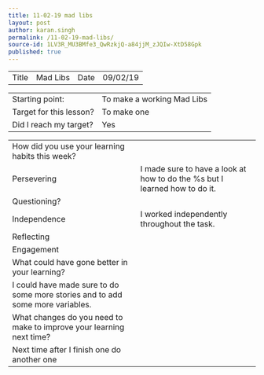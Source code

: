 ```yaml
---
title: 11-02-19 mad libs
layout: post
author: karan.singh
permalink: /11-02-19-mad-libs/
source-id: 1LV3R_MU3BMfe3_QwRzkjQ-a84jjM_zJQIw-XtD58Gpk
published: true
---
```

<table>
  <tr>
    <td>Title</td>
    <td>Mad Libs</td>
    <td>Date</td>
    <td>09/02/19</td>
  </tr>
</table>


<table>
  <tr>
    <td>Starting point:</td>
    <td>To make a working Mad Libs</td>
  </tr>
  <tr>
    <td>Target for this lesson?</td>
    <td>To make one</td>
  </tr>
  <tr>
    <td>Did I reach my target? </td>
    <td>Yes</td>
  </tr>
</table>


<table>
  <tr>
    <td>How did you use your learning habits this week?</td>
    <td></td>
  </tr>
  <tr>
    <td>Persevering</td>
    <td>I made sure to have a look at how to do the %s but I learned how to do it.</td>
  </tr>
  <tr>
    <td>Questioning?</td>
    <td></td>
  </tr>
  <tr>
    <td>Independence</td>
    <td>I worked independently throughout the task.</td>
  </tr>
  <tr>
    <td>Reflecting</td>
    <td></td>
  </tr>
  <tr>
    <td>Engagement</td>
    <td></td>
  </tr>
  <tr>
    <td>What could have gone better in your learning?</td>
    <td></td>
  </tr>
  <tr>
    <td>I could have made sure to do some more stories and to add some more variables.</td>
    <td></td>
  </tr>
  <tr>
    <td>What changes do you need to make to improve your learning next time?</td>
    <td></td>
  </tr>
  <tr>
    <td>Next time after I finish one do another one</td>
    <td></td>
  </tr>
</table>


